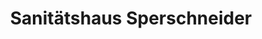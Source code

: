 ---
title: "Sanitätshaus Sperschneider"
url: /hof/sanitaetshaus-sperschneider/
shop: Sanitätshaus
---